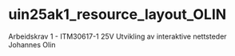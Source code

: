 # uin25ak1_resource_layout_OLIN

Arbeidskrav 1 - ITM30617-1 25V Utvikling av interaktive nettsteder
Johannes Olin
